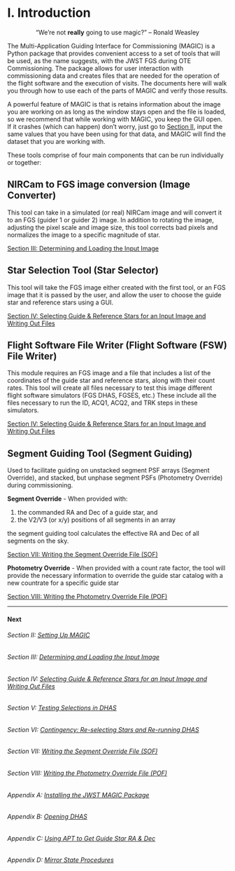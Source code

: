I. Introduction
===============

<p align="center">
  “We’re not <b>really</b> going to use magic?” – Ronald Weasley
</p>


The Multi-Application Guiding Interface for Commissioning (MAGIC) is a Python package that provides convenient access to a set of tools that will be used, as the name suggests, with the JWST FGS during OTE Commissioning. The package allows for user interaction with commissioning data and creates files that are needed for the operation of the flight software and the execution of visits. The documents here will walk you through how to use each of the parts of MAGIC and verify those results. 

A powerful feature of MAGIC is that is retains information about the image you are working on as long as the window stays open and the file is loaded, so we recommend that while working with MAGIC, you keep the GUI open. If it crashes (which can happen) don’t worry, just go to [Section II](ii_setting_up.md), input the same values that you have been using for that data, and MAGIC will find the dataset that you are working with. 

These tools comprise of four main components that can be run individually
or together:

NIRCam to FGS image conversion (Image Converter) 
------------------------------------------------
This tool can take in a simulated (or real) NIRCam image and will convert
it to an FGS (guider 1 or guider 2) image. In addition to rotating the image,
adjusting the pixel scale and image size, this tool corrects bad pixels and
normalizes the image to a specific magnitude of star.

[Section III: Determining and Loading the Input Image](iii_determining_and_loading_the_input_image.md)

Star Selection Tool (Star Selector)
-----------------------------------
This tool will take the FGS image either created with the first tool, or
an FGS image that it is passed by the user, and allow the user to choose
the guide star and reference stars using a GUI.

[Section IV: Selecting Guide & Reference Stars for an Input Image and Writing Out Files](iv_select_stars_and_write_files.md)

Flight Software File Writer (Flight Software (FSW) File Writer)
---------------------------------------------------------------
This module requires an FGS image and a file that includes a list of the
coordinates of the guide star and reference stars, along with their count
rates. This tool will create all files necessary to test this image different
flight software simulators (FGS DHAS, FGSES, etc.) These include all the
files necessary to run the ID, ACQ1, ACQ2, and TRK steps in these simulators.

[Section IV: Selecting Guide & Reference Stars for an Input Image and Writing Out Files](iv_select_stars_and_write_files.md)

Segment Guiding Tool (Segment Guiding)
--------------------------------------
Used to facilitate guiding on unstacked segment PSF arrays (Segment Override), and stacked, but unphase 
segment PSFs (Photometry Override) during commissioning. 

**Segment Override** - When provided with:
1. the commanded RA and Dec of a guide star, and
2. the V2/V3 (or x/y) positions of all segments in an array

the segment guiding tool calculates the
effective RA and Dec of all segments on the sky.

[Section VII: Writing the Segment Override File (SOF)](viii_write_sof.md)

**Photometry Override** - When provided with a count rate factor, the tool will provide
the necessary information to override the guide star catalog with 
a new countrate for a specific guide star

[Section VIII: Writing the Photometry Override File (POF)](viii_write_pof.md)

----------------------------------------------------

#### Next

###### Section II: [Setting Up MAGIC](ii_setting_up.md)

###### Section III: [Determining and Loading the Input Image](iii_determining_and_loading_the_input_image.md)

###### Section IV: [Selecting Guide & Reference Stars for an Input Image and Writing Out Files](iv_select_stars_and_write_files.md)

###### Section V: [Testing Selections in DHAS](v_testing_in_dhas.md)

###### Section VI: [Contingency: Re-selecting Stars and Re-running DHAS](vi_contingency_reselect_stars.md)

###### Section VII: [Writing the Segment Override File (SOF)](viii_write_sof.md)

###### Section VIII: [Writing the Photometry Override File (POF)](viii_write_pof.md)

###### Appendix A: [Installing the JWST MAGIC Package](appendix_a_install_magic.md)

###### Appendix B: [Opening DHAS](appedix_b_opening_dhas.md)

###### Appendix C: [Using APT to Get Guide Star RA & Dec](appedix_c_apt.md)

###### Appendix D: [Mirror State Procedures](appendix_d_mirror_states.md)

